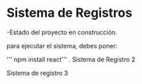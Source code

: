 <h1> Sistema de Registros</h1> 

-Estado del proyecto en construcción.

para ejecutar el sistema, debes poner: 

''' npm install react'''
.
Sistema de Registro 2

Sistema de registro 3

